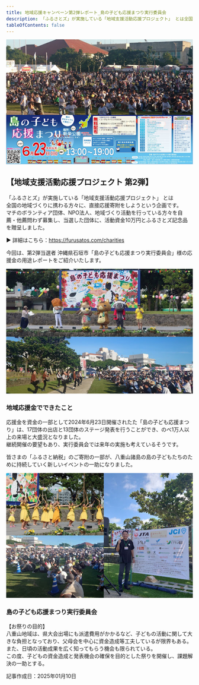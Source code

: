 ```yaml
---
title: 地域応援キャンペーン第2弾レポート_島の⼦ども応援まつり実⾏委員会
description: 「ふるさとズ」が実施している「地域支援活動応援プロジェクト」 とは全国の地域づくりに携わる方々に、直接応援寄附をしようという企画です。 今回は、第2弾当選者「島の⼦ども応援まつり実⾏委員会」の活動資金で開催したトークイベントのレポートをご紹介いたします。
tableOfContents: false
---
```



![](../../../assets/images/info_250123-support-pj02-05_01.jpg)


## 【地域支援活動応援プロジェクト 第2弾】  

「ふるさとズ」が実施している「地域支援活動応援プロジェクト」 とは  
全国の地域づくりに携わる方々に、直接応援寄附をしようという企画です。  
マチのボランティア団体、NPO法人、地域づくり活動を行っている方々を自薦・他薦問わず募集し、当選した団体に、活動資金10万円とふるさとズ記念品を贈呈しました。  

▶️ 詳細はこちら：https://furusatos.com/charities  

今回は、第2弾当選者 沖縄県石垣市「島の⼦ども応援まつり実⾏委員会」様の応援金の用途レポートをご紹介いたします。  


![](../../../assets/images/info_250123-support-pj02-05_02.jpg)

### 地域応援金でできたこと  

応援金を資金の一部として2024年6月23日開催されたた「島の子ども応援まつり」は、17団体の出店と13団体のステージ発表を⾏うことができ、のべ1万人以上の来場と⼤盛況となりました。  
継続開催の要望もあり、実行委員会では来年の実施も考えているそうです。  

皆さまの「ふるさと納税」のご寄附の一部が、八重山諸島の島の子どもたちのために持続していく新しいイベントの一助になりました。  

![](../../../assets/images/info_250123-support-pj02-05_03.jpg)  


### 島の子ども応援まつり実行委員会  

【お祭りの目的】  
八重山地域は、県大会出場にも派遣費用がかかるなど、子どもの活動に関して大きな負担となっており、父母会を中心に資金造成等工夫しているが限界もある。  
また、日頃の活動成果を広く知ってもらう機会も限られている。  
この度、子どもの資金造成と発表機会の確保を目的とした祭りを開催し、課題解決の一助とする。  
 

記事作成日：2025年01月10日